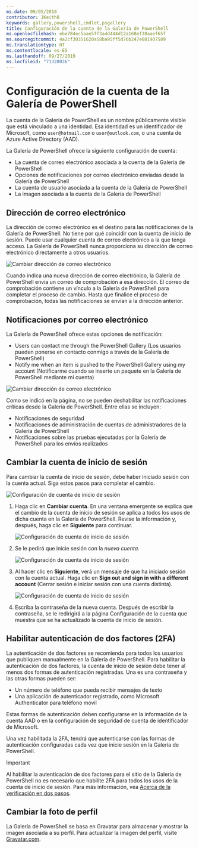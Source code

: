 ```yaml
---
ms.date: 09/05/2018
contributor: JKeithB
keywords: gallery,powershell,cmdlet,psgallery
title: Configuración de la cuenta de la Galería de PowerShell
ms.openlocfilehash: ebe784ec5aae5ff3a4d444d12a168ef38aaef65f
ms.sourcegitcommit: 4a2cf30351620a58ba95ff5d76b247e601907589
ms.translationtype: HT
ms.contentlocale: es-ES
ms.lasthandoff: 09/27/2019
ms.locfileid: "71328036"
---
```

# <a name="powershell-gallery-account-settings"></a>Configuración de la cuenta de la Galería de PowerShell

La cuenta de la Galería de PowerShell es un nombre públicamente visible que está vinculado a una identidad. Esa identidad es un identificador de Microsoft, como `user@hotmail.com` o `user@outlook.com`, o una cuenta de Azure Active Directory (AAD).

La Galería de PowerShell ofrece la siguiente configuración de cuenta:

- La cuenta de correo electrónico asociada a la cuenta de la Galería de PowerShell
- Opciones de notificaciones por correo electrónico enviadas desde la Galería de PowerShell
- La cuenta de usuario asociada a la cuenta de la Galería de PowerShell
- La imagen asociada a la cuenta de la Galería de PowerShell

## <a name="email-address"></a>Dirección de correo electrónico

La dirección de correo electrónico es el destino para las notificaciones de la Galería de PowerShell. No tiene por qué coincidir con la cuenta de inicio de sesión. Puede usar cualquier cuenta de correo electrónico a la que tenga acceso. La Galería de PowerShell nunca proporciona su dirección de correo electrónico directamente a otros usuarios.

![Cambiar dirección de correo electrónico](../../Images/PSGallery_AcccountEmailAddress.png)

Cuando indica una nueva dirección de correo electrónico, la Galería de PowerShell envía un correo de comprobación a esa dirección. El correo de comprobación contiene un vínculo a la Galería de PowerShell para completar el proceso de cambio. Hasta que finalice el proceso de comprobación, todas las notificaciones se envían a la dirección anterior.

## <a name="email-notifications"></a>Notificaciones por correo electrónico

La Galería de PowerShell ofrece estas opciones de notificación:

- Users can contact me through the PowerShell Gallery (Los usuarios pueden ponerse en contacto conmigo a través de la Galería de PowerShell)
- Notify me when an item is pushed to the PowerShell Gallery using my account (Notificarme cuando se inserte un paquete en la Galería de PowerShell mediante mi cuenta)

![Cambiar dirección de correo electrónico](../../Images/PSGallery_AccountEmailOptions.png)

Como se indicó en la página, no se pueden deshabilitar las notificaciones críticas desde la Galería de PowerShell.
Entre ellas se incluyen:

- Notificaciones de seguridad
- Notificaciones de administración de cuentas de administradores de la Galería de PowerShell
- Notificaciones sobre las pruebas ejecutadas por la Galería de PowerShell para los envíos realizados

## <a name="change-your-login-account"></a>Cambiar la cuenta de inicio de sesión

Para cambiar la cuenta de inicio de sesión, debe haber iniciado sesión con la cuenta actual. Siga estos pasos para completar el cambio.

![Configuración de cuenta de inicio de sesión](../../Images/PSGallery_LoginAccountSettings.png)

1. Haga clic en **Cambiar cuenta**. En una ventana emergente se explica que el cambio de la cuenta de inicio de sesión se aplica a todos los usos de dicha cuenta en la Galería de PowerShell. Revise la información y, después, haga clic en **Siguiente** para continuar.

   ![Configuración de cuenta de inicio de sesión](../../Images/PSGallery_LoginAccountChange-1.png)

2. Se le pedirá que inicie sesión con la _nueva cuenta_.

   ![Configuración de cuenta de inicio de sesión](../../Images/PSGallery_LoginAccountChange-2.png)

3. Al hacer clic en **Siguiente**, verá un mensaje de que ha iniciado sesión con la cuenta actual.
   Haga clic en **Sign out and sign in with a different account** (Cerrar sesión e iniciar sesión con una cuenta distinta).

   ![Configuración de cuenta de inicio de sesión](../../Images/PSGallery_LoginAccountChange-3.png)

4. Escriba la contraseña de la nueva cuenta. Después de escribir la contraseña, se le redirigirá a la página Configuración de la cuenta que muestra que se ha actualizado la cuenta de inicio de sesión.


## <a name="enable-two-factor-authentication-2fa"></a>Habilitar autenticación de dos factores (2FA)

La autenticación de dos factores se recomienda para todos los usuarios que publiquen manualmente en la Galería de PowerShell. Para habilitar la autenticación de dos factores, la cuenta de inicio de sesión debe tener al menos dos formas de autenticación registradas. Una es una contraseña y las otras formas pueden ser:

- Un número de teléfono que pueda recibir mensajes de texto
- Una aplicación de autenticador registrado, como Microsoft Authenticator para teléfono móvil

Estas formas de autenticación deben configurarse en la información de la cuenta AAD o en la configuración de seguridad de cuenta de identificador de Microsoft.

Una vez habilitada la 2FA, tendrá que autenticarse con las formas de autenticación configuradas cada vez que inicie sesión en la Galería de PowerShell.

> [!IMPORTANT]
> Al habilitar la autenticación de dos factores para el sitio de la Galería de PowerShell no es necesario que habilite 2FA para todos los usos de la cuenta de inicio de sesión. Para más información, vea [Acerca de la verificación en dos pasos](https://support.microsoft.com/help/12408/microsoft-account-about-two-step-verification).

## <a name="change-your-profile-picture"></a>Cambiar la foto de perfil

La Galería de PowerShell se basa en Gravatar para almacenar y mostrar la imagen asociada a su perfil. Para actualizar la imagen del perfil, visite [Gravatar.com](http://www.gravatar.com/).
